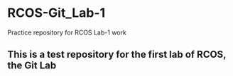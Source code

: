 # RCOS-Git_Lab-1
Practice repository for RCOS Lab-1 work

## This is a test repository for the first lab of RCOS, the Git Lab
